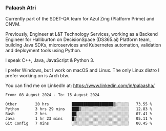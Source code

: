 ### Palaash Atri

Currently part of the SDET-QA team for Azul Zing (Platform Prime) and CNVM. 

Previously, Engineer at L&T Technology Services, working as a Backend Engineer for Halliburton on DecisionSpace (DS365.ai) Platform team, building Java SDKs, microservices and Kubernetes automation, validation and deployment tools using Python.

I speak C++, Java, JavaScript & Python 3.

I prefer Windows, but I work on macOS and Linux. The only Linux distro I prefer working on is Arch btw.

You can find me on LinkedIn at: https://www.linkedin.com/in/palaasha/

<!--START_SECTION:waka-->

```txt
From: 08 August 2024 - To: 15 August 2024

Other        20 hrs          ██████████████████▒░░░░░░   73.55 %
Python       3 hrs 29 mins   ███▒░░░░░░░░░░░░░░░░░░░░░   12.83 %
Bash         2 hrs           ██░░░░░░░░░░░░░░░░░░░░░░░   07.41 %
Java         1 hr 23 mins    █▒░░░░░░░░░░░░░░░░░░░░░░░   05.11 %
Git Config   7 mins          ░░░░░░░░░░░░░░░░░░░░░░░░░   00.45 %
```

<!--END_SECTION:waka-->

